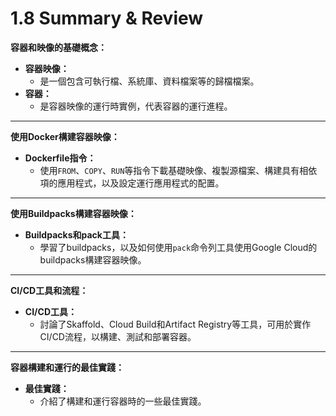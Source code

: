 # 1.8 Summary & Review

**容器和映像的基礎概念：**
- **容器映像：**
    - 是一個包含可執行檔、系統庫、資料檔案等的歸檔檔案。
- **容器：**
    - 是容器映像的運行時實例，代表容器的運行進程。
---
**使用Docker構建容器映像：**
- **Dockerfile指令：**
    - 使用`FROM`、`COPY`、`RUN`等指令下載基礎映像、複製源檔案、構建具有相依項的應用程式，以及設定運行應用程式的配置。
---
**使用Buildpacks構建容器映像：**
- **Buildpacks和pack工具：**
    - 學習了buildpacks，以及如何使用`pack`命令列工具使用Google Cloud的buildpacks構建容器映像。
---
**CI/CD工具和流程：**
- **CI/CD工具：**
    - 討論了Skaffold、Cloud Build和Artifact Registry等工具，可用於實作CI/CD流程，以構建、測試和部署容器。
---
**容器構建和運行的最佳實踐：**
- **最佳實踐：**
    - 介紹了構建和運行容器時的一些最佳實踐。